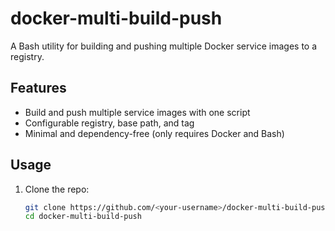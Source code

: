 # docker-multi-build-push

A Bash utility for building and pushing multiple Docker service images to a registry.

## Features

- Build and push multiple service images with one script  
- Configurable registry, base path, and tag  
- Minimal and dependency-free (only requires Docker and Bash)  

## Usage

1. Clone the repo:
   ```bash
   git clone https://github.com/<your-username>/docker-multi-build-push.git
   cd docker-multi-build-push
